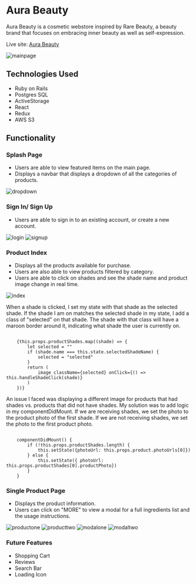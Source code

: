 # Aura Beauty

Aura Beauty is a cosmetic webstore inspired by Rare Beauty, a beauty brand that focuses on embracing inner beauty as well as self-expression.

Live site: [Aura Beauty](https://aura-beauty.herokuapp.com/#/)

![mainpage](./app/assets/images/readme/main-page.png)

## Technologies Used

* Ruby on Rails
* Postgres SQL
* ActiveStorage
* React
* Redux
* AWS S3

## Functionality

### Splash Page
* Users are able to view featured items on the main page.
* Displays a navbar that displays a dropdown of all the categories of products.

![dropdown](./app/assets/images/readme/dropdown.png)

### Sign In/ Sign Up
* Users are able to sign in to an existing account, or create a new account.

![login](./app/assets/images/readme/login.png)
![signup](./app/assets/images/readme/signup.png)

### Product Index
* Displays all the products available for purchase.
* Users are also able to view products filtered by category.
* Users are able to click on shades and see the shade name and product image change in real time.

![index](./app/assets/images/readme/index.png)

When a shade is clicked, I set my state with that shade as the selected shade. If the shade I am on matches the selected shade in my state, I add a class of "selected" on that shade. The shade with that class will have a maroon border around it, indicating what shade the user is currently on.

<pre><code>
    {this.props.productShades.map((shade) => {
        let selected = ""
        if (shade.name === this.state.selectedShadeName) {
            selected = "selected"
        }
        return (
            image className={selected} onClick={() => this.handleShadeClick(shade)}
        )
    })}
</code></pre>

An issue I faced was displaying a different image for products that had shades vs. products that did not have shades. My solution was to add logic in my componentDidMount. If we are receiving shades, we set the photo to the product photo of the first shade. If we are not receiving shades, we set the photo to the first product photo.

<pre><code>
    componentDidMount() {
        if (!this.props.productShades.length) {
            this.setState({photoUrl: this.props.product.photoUrls[0]})
        } else {
            this.setState({ photoUrl: this.props.productShades[0].productPhoto})
        }
    }
</code></pre>


### Single Product Page
* Displays the product information.
* Users can click on "MORE" to view a modal for a full ingredients list and the usage instructions.

![productone](./app/assets/images/readme/product-one.png)
![producttwo](./app/assets/images/readme/product-two.png)
![modalone](./app/assets/images/readme/modal-one.png)
![modaltwo](./app/assets/images/readme/modal-two.png)

### Future Features
* Shopping Cart
* Reviews
* Search Bar
* Loading Icon
